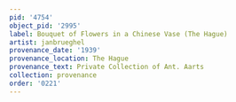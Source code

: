 ```yaml
---
pid: '4754'
object_pid: '2995'
label: Bouquet of Flowers in a Chinese Vase (The Hague)
artist: janbrueghel
provenance_date: '1939'
provenance_location: The Hague
provenance_text: Private Collection of Ant. Aarts
collection: provenance
order: '0221'
---
```

